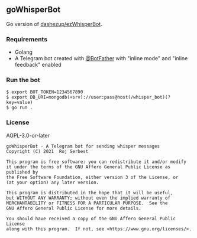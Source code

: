 ## goWhisperBot

Go version of [dashezup/ezWhisperBot](https://github.com/dashezup/ezWhisperBot).

### Requirements

- Golang
- A Telegram bot created with [@BotFather](https://t.me/BotFather)
  with "inline mode" and "inline feedback" enabled

### Run the bot

```
$ export BOT_TOKEN=1234567890
$ export DB_URI=mongodb(+srv)://user:pass@host(/whisper_bot)(?key=value)
$ go run .
```

### License

AGPL-3.0-or-later

```
goWhisperBot - A Telegram bot for sending whisper messages
Copyright (C) 2021  Roj Serbest

This program is free software: you can redistribute it and/or modify
it under the terms of the GNU Affero General Public License as published by
the Free Software Foundation, either version 3 of the License, or
(at your option) any later version.

This program is distributed in the hope that it will be useful,
but WITHOUT ANY WARRANTY; without even the implied warranty of
MERCHANTABILITY or FITNESS FOR A PARTICULAR PURPOSE.  See the
GNU Affero General Public License for more details.

You should have received a copy of the GNU Affero General Public License
along with this program.  If not, see <https://www.gnu.org/licenses/>.
```
